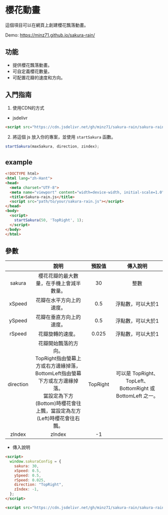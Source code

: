 # 櫻花動畫

這個項目可以在網頁上創建櫻花飄落動畫。

Demo: https://minz71.github.io/sakura-rain/

## 功能
- 提供櫻花飄落動畫。
- 可自定義櫻花數量。
- 可配置花瓣的速度和方向。

## 入門指南
1. 使用CDN的方式

* jsdelivr
```html
<script src="https://cdn.jsdelivr.net/gh/minz71/sakura-rain/sakura-rain.js" defer></script>
```

2. 將這個 js 放入你的專案，並使用 `startSakura` 函數。

```js
startSakura(maxSakura, direction, zindex);
```
## example

```html
<!DOCTYPE html>
<html lang="zh-Hant">
<head>
  <meta charset="UTF-8">
  <meta name="viewport" content="width=device-width, initial-scale=1.0">
  <title>Sakura-rain.js</title>
  <script src="path/to/your/sakura-rain.js"></script>
</head>
<body>
  <script>
    startSakura(50, 'TopRight', 1);
  </script>
</body>
</html>

```

## 參數

||說明|預設值|傳入說明|
|:---:|:---:|:---:|:---:|
|sakura|櫻花花瓣的最大數量，在手機上會減半數量。|30|整數|
|xSpeed|花瓣在水平方向上的速度。|0.5|浮點數，可以大於1|
|ySpeed|花瓣在垂直方向上的速度。|0.5|浮點數，可以大於1|
|rSpeed|花瓣旋轉的速度。|0.025|浮點數，可以大於1|
|direction|花瓣開始飄落的方向。<br>TopRight指由螢幕上方或右方邊緣掉落，BottomLeft指由螢幕下方或左方邊緣掉落。<br>當設定為下方(Bottom)時櫻花會往上飄，當設定為左方(Left)時櫻花會往右飄。|TopRight|可以是 TopRight、TopLeft、BottomRight 或 BottomLeft 之一。|
|zIndex|zIndex|-1||

* 傳入說明
```html
<script>
  window.sakuraConfig = {
    sakura: 30,
    xSpeed: 0.5,
    ySpeed: 0.5,
    rSpeed: 0.025,
    direction: "TopRight",
    zIndex: -1,
  };
</script>

<script src="https://cdn.jsdelivr.net/gh/minz71/sakura-rain/sakura-rain.js" defer></script>
```